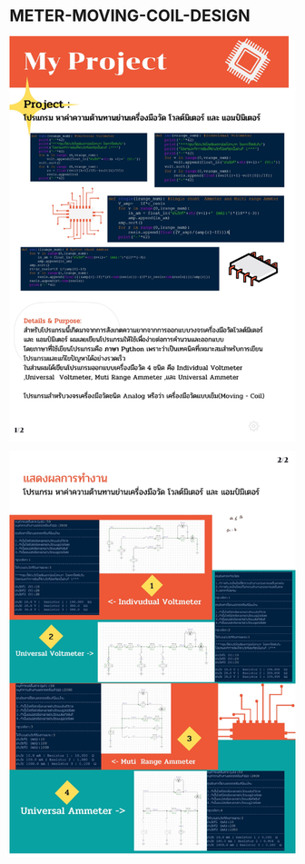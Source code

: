 # METER-MOVING-COIL-DESIGN
![pic1](https://github.com/XACKIES/METER-MOVING-COIL-DESIGN/blob/main/Doc/Vol%20and%20amp%20meter%20design_2.jpg)

![pic2](https://github.com/XACKIES/METER-MOVING-COIL-DESIGN/blob/main/Doc/Vol%20and%20amp%20meter%20design_1.jpg)

